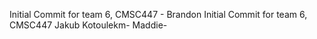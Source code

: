 Initial Commit for team 6, CMSC447 - Brandon
Initial Commit for team 6, CMSC447
Jakub Kotoulekm-
Maddie- 